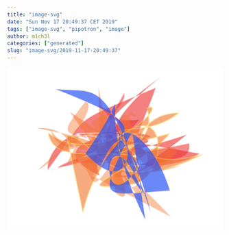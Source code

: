 ```yaml
---
title: "image-svg"
date: "Sun Nov 17 20:49:37 CET 2019"
tags: ["image-svg", "pipotron", "image"]
author: m1ch3l
categories: ["generated"]
slug: "image-svg/2019-11-17-20:49:37"
---
```


![](image.svg)
